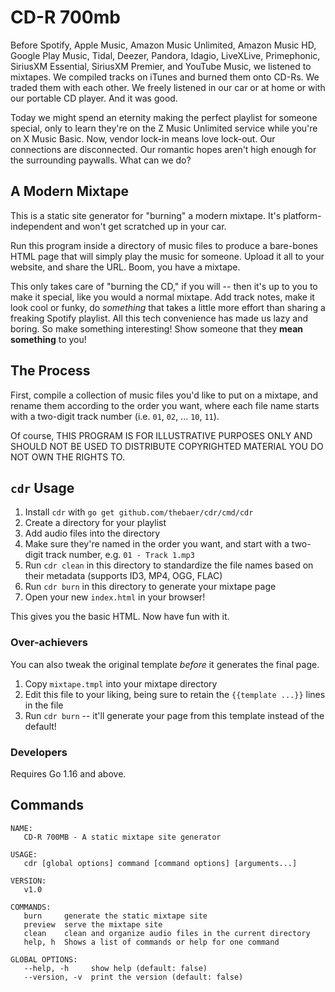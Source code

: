 # CD-R 700mb

Before Spotify, Apple Music, Amazon Music Unlimited, Amazon Music HD, Google Play Music, Tidal, Deezer, Pandora, Idagio, LiveXLive, Primephonic, SiriusXM Essential, SiriusXM Premier, and YouTube Music, we listened to mixtapes. We compiled tracks on iTunes and burned them onto CD-Rs. We traded them with each other. We freely listened in our car or at home or with our portable CD player. And it was good.

Today we might spend an eternity making the perfect playlist for someone special, only to learn they're on the Z Music Unlimited service while you're on X Music Basic. Now, vendor lock-in means love lock-out. Our connections are disconnected. Our romantic hopes aren't high enough for the surrounding paywalls. What can we do?

## A Modern Mixtape

This is a static site generator for "burning" a modern mixtape. It's platform-independent and won't get scratched up in your car.

Run this program inside a directory of music files to produce a bare-bones HTML page that will simply play the music for someone. Upload it all to your website, and share the URL. Boom, you have a mixtape.

This only takes care of "burning the CD," if you will -- then it's up to you to make it special, like you would a normal mixtape. Add track notes, make it look cool or funky, do _something_ that takes a little more effort than sharing a freaking Spotify playlist. All this tech convenience has made us lazy and boring. So make something interesting! Show someone that they **mean something** to you!

## The Process

First, compile a collection of music files you'd like to put on a mixtape, and rename them according to the order you want, where each file name starts with a two-digit track number (i.e. `01`, `02`, ... `10`, `11`).

Of course, THIS PROGRAM IS FOR ILLUSTRATIVE PURPOSES ONLY AND SHOULD NOT BE USED TO DISTRIBUTE COPYRIGHTED MATERIAL YOU DO NOT OWN THE RIGHTS TO.

## `cdr` Usage

1. Install `cdr` with `go get github.com/thebaer/cdr/cmd/cdr`
1. Create a directory for your playlist
1. Add audio files into the directory
1. Make sure they're named in the order you want, and start with a two-digit track number, e.g. `01 - Track 1.mp3`
1. Run `cdr clean` in this directory to standardize the file names based on their metadata (supports ID3, MP4, OGG, FLAC)
1. Run `cdr burn` in this directory to generate your mixtape page
1. Open your new `index.html` in your browser!

This gives you the basic HTML. Now have fun with it.

### Over-achievers

You can also tweak the original template _before_ it generates the final page.

1. Copy `mixtape.tmpl` into your mixtape directory
1. Edit this file to your liking, being sure to retain the `{{template ...}}` lines in the file
1. Run `cdr burn` -- it'll generate your page from this template instead of the default! 

### Developers

Requires Go 1.16 and above.

## Commands

```
NAME:
   CD-R 700MB - A static mixtape site generator

USAGE:
   cdr [global options] command [command options] [arguments...]

VERSION:
   v1.0

COMMANDS:
   burn     generate the static mixtape site
   preview  serve the mixtape site
   clean    clean and organize audio files in the current directory
   help, h  Shows a list of commands or help for one command

GLOBAL OPTIONS:
   --help, -h     show help (default: false)
   --version, -v  print the version (default: false)
```
